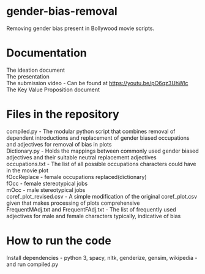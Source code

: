 # gender-bias-removal
Removing gender bias present in Bollywood movie scripts.

# Documentation
The ideation document <br/>
The presentation <br/>
The submission video - Can be found at https://youtu.be/pO6qz3UhWlc <br/>
The Key Value Proposition document <br/>


# Files in the repository
compiled.py - The modular python script that combines removal of dependent introductions and replacement of gender biased occupations and adjectives for removal of bias in plots <br/>
Dictionary.py - Holds the mappings between commonly used gender biased adjectives and their suitable neutral replacement adjectives <br/>
occupations.txt - The list of all possible occupations characters could have in the movie plot <br/>
fOccReplace - female occupations replaced(dictionary) <br/>
fOcc - female stereotypical jobs <br/>
mOcc - male stereotypical jobs <br/>
coref_plot_revised.csv - A simple modification of the original coref_plot.csv given that makes processing of plots comprehensive <br/>
FrequentMAdj.txt and FrequentFAdj.txt - The list of frequently used adjectives for male and female characters typically, indicative of bias <br/>

# How to run the code
Install dependencies - python 3, spacy, nltk, genderize, gensim, wikipedia - and run compiled.py <br/>
